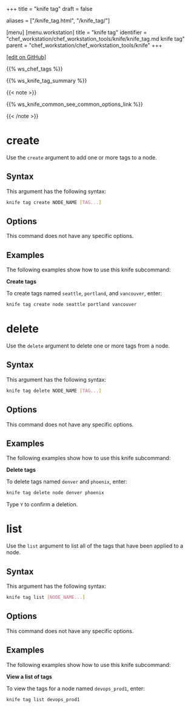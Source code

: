 +++
title = "knife tag"
draft = false

aliases = ["/knife_tag.html", "/knife_tag/"]

[menu]
  [menu.workstation]
    title = "knife tag"
    identifier = "chef_workstation/chef_workstation_tools/knife/knife_tag.md knife tag"
    parent = "chef_workstation/chef_workstation_tools/knife"
+++

[\[edit on GitHub\]](https://github.com/chef/chef-workstation/blob/master/www/content/workstation/knife_tag.md)

{{% ws_chef_tags %}}

{{% ws_knife_tag_summary %}}

{{< note >}}

{{% ws_knife_common_see_common_options_link %}}

{{< /note >}}

create
======

Use the `create` argument to add one or more tags to a node.

Syntax
------

This argument has the following syntax:

``` bash
knife tag create NODE_NAME [TAG...]
```

Options
-------

This command does not have any specific options.

Examples
--------

The following examples show how to use this knife subcommand:

**Create tags**

To create tags named `seattle`, `portland`, and `vancouver`, enter:

``` bash
knife tag create node seattle portland vancouver
```

delete
======

Use the `delete` argument to delete one or more tags from a node.

Syntax
------

This argument has the following syntax:

``` bash
knife tag delete NODE_NAME [TAG...]
```

Options
-------

This command does not have any specific options.

Examples
--------

The following examples show how to use this knife subcommand:

**Delete tags**

To delete tags named `denver` and `phoenix`, enter:

``` bash
knife tag delete node denver phoenix
```

Type `Y` to confirm a deletion.

list
====

Use the `list` argument to list all of the tags that have been applied
to a node.

Syntax
------

This argument has the following syntax:

``` bash
knife tag list [NODE_NAME...]
```

Options
-------

This command does not have any specific options.

Examples
--------

The following examples show how to use this knife subcommand:

**View a list of tags**

To view the tags for a node named `devops_prod1`, enter:

``` bash
knife tag list devops_prod1
```
